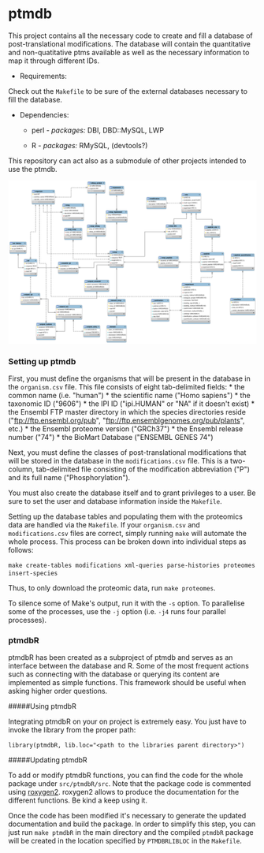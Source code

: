 # ptmdb


This project contains all the necessary code to create and fill a
database of post-translational modifications. The database will
contain the quantitative and non-quatitative ptms available as well as
the necessary information to map it through different IDs.

* Requirements:

Check out the `Makefile` to be sure of the external databases
necessary to fill the database.

* Dependencies:

	* perl - *packages:* DBI, DBD::MySQL, LWP

	* R - *packages:* RMySQL, (devtools?)

This repository can act also as a submodule of other projects intended
to use the ptmdb.


![Database schema](src/databaseSchema/ptmdb_model.png) 

### Setting up ptmdb

First, you must define the organisms that will be present in the
database in the `organism.csv` file.  This file consists of eight
tab-delimited fields:
    * the common name (i.e. "human")
    * the scientific name ("Homo sapiens")
    * the taxonomic ID ("9606")
    * the IPI ID ("ipi.HUMAN" or "NA" if it doesn't exist)
    * the Ensembl FTP master directory in which the species
      directories reside ("ftp://ftp.ensembl.org/pub",
      "ftp://ftp.ensemblgenomes.org/pub/plants", etc.)
    * the Ensembl proteome version ("GRCh37")
    * the Ensembl release number ("74")
    * the BioMart Database ("ENSEMBL GENES 74")

Next, you must define the classes of post-translational modifications
that will be stored in the database in the `modifications.csv` file.
This is a two-column, tab-delimited file consisting of the
modification abbreviation ("P") and its full name ("Phosphorylation").

You must also create the database itself and to grant privileges to a
user.  Be sure to set the user and database information inside the
`Makefile`.

Setting up the database tables and populating them with the proteomics
data are handled via the `Makefile`.  If your `organism.csv` and
`modifications.csv` files are correct, simply running `make` will
automate the whole process.  This process can be broken down into
individual steps as follows:

    make create-tables modifications xml-queries parse-histories proteomes insert-species

Thus, to only download the proteomic data, run `make proteomes`.

To silence some of Make's output, run it with the `-s` option.  To
parallelise some of the processes, use the `-j` option (i.e. `-j4`
runs four parallel processes).

### ptmdbR


ptmdbR has been created as a subproject of ptmdb and serves as an
interface between the database and R. Some of the most frequent
actions such as connecting with the database or querying its content
are implemented as simple functions. This framework should be useful
when asking higher order questions.


#####Using ptmdbR

Integrating ptmdbR on your on project is extremely easy. You just have
to invoke the library from the proper path:

	library(ptmdbR, lib.loc="<path to the libraries parent directory>")


#####Updating ptmdbR

To add or modify ptmdbR functions, you can find the code for the whole
package under `src/ptmdbR/src`. Note that the package code is
commented using
[roxygen2](https://github.com/yihui/roxygen2). roxygen2 allows to
produce the documentation for the different functions. Be kind a keep
using it.

Once the code has been modified it's necessary to generate the updated
documentation and build the package. In order to simplify this step,
you can just run `make ptmdbR` in the main directory and the
compiled `ptmdbR` package will be created in the location specified
by `PTMDBRLIBLOC` in the `Makefile`.
